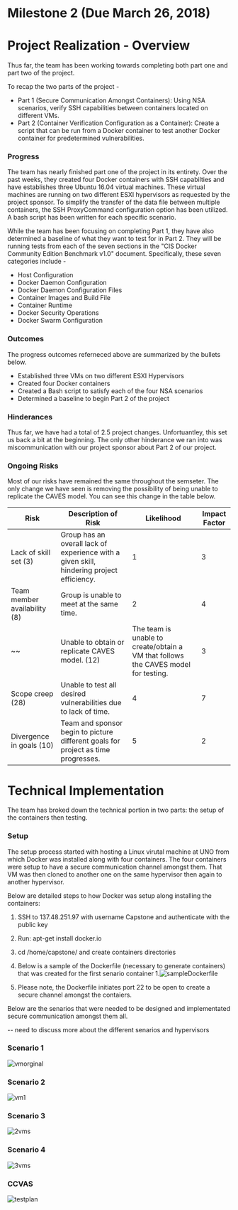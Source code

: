 # Milestone 2 (Due March 26, 2018)

# Project Realization - Overview

Thus far, the team has been working towards completing both part one and part two of the project.  

To recap the two parts of the project -
- Part 1 (Secure Communication Amongst Containers): Using NSA scenarios, verify SSH capabilities between containers located on different VMs.
- Part 2 (Container Verification Configuration as a Container): Create a script that can be run from a Docker container to test another Docker container for predetermined vulnerabilities.

### Progress

The team has nearly finished part one of the project in its entirety.  Over the past weeks, they created four Docker containers with SSH capabilties and have establishes three Ubuntu 16.04 virtual machines.  These virtual machines are running on two different ESXI hypervisors as requested by the project sponsor.  To simplify the transfer of the data file between multiple containers, the SSH ProxyCommand configuration option has been utilized.  A bash script has been written for each specific scenario.

While the team has been focusing on completing Part 1, they have also determined a baseline of what they want to test for in Part 2.  They will be running tests from each of the seven sections in the "CIS Docker Community Edition Benchmark v1.0" document.  Specifically, these seven categories include -

* Host Configuration
* Docker Daemon Configuration
* Docker Daemon Configuration Files
* Container Images and Build File
* Container Runtime
* Docker Security Operations
* Docker Swarm Configuration

### Outcomes

The progress outcomes referneced above are summarized by the bullets below.
* Established three VMs on two different ESXI Hypervisors
* Created four Docker containers
* Created a Bash script to satisfy each of the four NSA scenarios
* Determined a baseline to begin Part 2 of the project

### Hinderances

Thus far, we have had a total of 2.5 project changes.  Unfortuantley, this set us back a bit at the beginning.  The only other hinderance we ran into was miscommunication with our project sponsor about Part 2 of our project.

### Ongoing Risks

Most of our risks have remained the same throughout the semseter.  The only change we have seen is removing the possibility of being unable to replicate the CAVES model.  You can see this change in the table below.

| Risk       | Description of Risk | Likelihood | Impact Factor |
| ---------- | ------------------- | ---------- | ------------- |
| Lack of skill set (3) | Group has an overall lack of experience with a given skill, hindering project efficiency.| 1 | 3 |
| Team member availability (8) | Group is unable to meet at the same time. | 2 | 4 |
~~| Unable to obtain or replicate CAVES model. (12) | The team is unable to create/obtain a VM that follows the CAVES model for testing. | 3 | 4 | ~~
| Scope creep (28) | Unable to test all desired vulnerabilities due to lack of time. | 4 | 7 |
| Divergence in goals (10) | Team and sponsor begin to picture different goals for project as time progresses. | 5 | 2 |

# Technical Implementation

The team has broked down the technical portion in two parts: the setup of the containers then testing.

### Setup
The setup process started with hosting a Linux virutal machine at UNO from which Docker was installed along with four containers. The four containers were setup to have a secure communication channel amongst them.  That VM was then cloned to another one on the same hypervisor then again to another hypervisor.

Below are detailed steps to how Docker was setup along installing the containers:
1. SSH to 137.48.251.97 with username Capstone and authenticate with the public key
2. Run: apt-get install docker.io
3. cd /home/capstone/ and create containers directories
4. Below is a sample of the Dockerfile (necessary to generate containers) that was created for the first senario container 1.![sampleDockerfile](/Diagrams/sampleDockerfile.png "sampleDockerfile")

  1. Please note, the Dockerfile initiates port 22 to be open to create a secure channel amongst the contaiers.

Below are the senarios that were needed to be designed and implementated secure communication amongst them all.

-- need to discuss more about the different senarios and hypervisors
### Scenario 1
![vmorginal](/Diagrams/vmorginal.png "vm on architecture")

### Scenario 2
![vm1](/Diagrams/vm1.png "1vm on hypervisor")

### Scenario 3
![2vms](/Diagrams/2vms.png "2vms on same hypervisor")

### Scenario 4
![3vms](/Diagrams/3vms.png "3vms on different hypervisors")

### CCVAS
![testplan](/Diagrams/testplan.png "Containers high-level")
